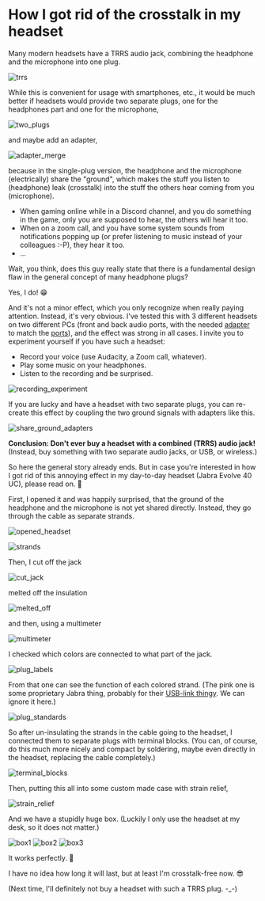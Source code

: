 # How I got rid of the crosstalk in my headset

Many modern headsets have a TRRS audio jack, combining the headphone and the microphone into one plug.

![trrs](how_i_got_rid_of_the_crosstalk_in_my_headset/trrs.jpg)

While this is convenient for usage with smartphones, etc., it would be much better if headsets would provide two separate plugs, one for the headphones part and one for the microphone,

![two_plugs](how_i_got_rid_of_the_crosstalk_in_my_headset/two_plugs.jpg)

and maybe add an adapter,

![adapter_merge](how_i_got_rid_of_the_crosstalk_in_my_headset/adapter_merge.jpg)

because in the single-plug version, the headphone and the microphone (electrically) share the "ground", which makes the stuff you listen to (headphone) leak (crosstalk) into the stuff the others hear coming from you (microphone).
- When gaming online while in a Discord channel, and you do something in the game, only you are supposed to hear, the others will hear it too.
- When on a zoom call, and you have some system sounds from notifications popping up (or prefer listening to music instead of your colleagues :-P), they hear it too.
- ...

Wait, you think, does this guy really state that there is a fundamental design flaw in the general concept of many headphone plugs?

Yes, I do! :grin:

And it's not a minor effect, which you only recognize when really paying attention. Instead, it's very obvious. I've tested this with 3 different headsets on two different PCs (front and back audio ports, with the needed [adapter](how_i_got_rid_of_the_crosstalk_in_my_headset/adapter_split.jpg) to match the [ports](how_i_got_rid_of_the_crosstalk_in_my_headset/soundcard.jpg)), and the effect was strong in all cases. I invite you to experiment yourself if you have such a headset:
- Record your voice (use Audacity, a Zoom call, whatever).
- Play some music on your headphones.
- Listen to the recording and be surprised.

![recording_experiment](how_i_got_rid_of_the_crosstalk_in_my_headset/recording_experiment.jpg)

If you are lucky and have a headset with two separate plugs, you can re-create this effect by coupling the two ground signals with adapters like this.

![share_ground_adapters](how_i_got_rid_of_the_crosstalk_in_my_headset/share_ground_adapters.jpg)

**Conclusion: Don't ever buy a headset with a combined (TRRS) audio jack!** (Instead, buy something with two separate audio jacks, or USB, or wireless.)

So here the general story already ends. But in case you're interested in how I got rid of this annoying effect in my day-to-day headset (Jabra Evolve 40 UC), please read on. :slightly_smiling_face:

First, I opened it and was happily surprised, that the ground of the headphone and the microphone is not yet shared directly. Instead, they go through the cable as separate strands.

![opened_headset](how_i_got_rid_of_the_crosstalk_in_my_headset/opened_headset.jpg)

![strands](how_i_got_rid_of_the_crosstalk_in_my_headset/strands.jpg)

Then, I cut off the jack

![cut_jack](how_i_got_rid_of_the_crosstalk_in_my_headset/cut_jack.jpg)

melted off the insulation

![melted_off](how_i_got_rid_of_the_crosstalk_in_my_headset/melted_off.jpg)

and then, using a multimeter

![multimeter](how_i_got_rid_of_the_crosstalk_in_my_headset/multimeter.jpg)

I checked which colors are connected to what part of the jack.

![plug_labels](how_i_got_rid_of_the_crosstalk_in_my_headset/plug_labels.jpg)

From that one can see the function of each colored strand. (The pink one is some proprietary Jabra thing, probably for their [USB-link thingy](how_i_got_rid_of_the_crosstalk_in_my_headset/jabra_usb.jpg). We can ignore it here.)

![plug_standards](how_i_got_rid_of_the_crosstalk_in_my_headset/plug_standards.jpg)

So after un-insulating the strands in the cable going to the headset, I connected them to separate plugs with terminal blocks. (You can, of course, do this much more nicely and compact by soldering, maybe even directly in the headset, replacing the cable completely.)

![terminal_blocks](how_i_got_rid_of_the_crosstalk_in_my_headset/terminal_blocks.jpg)

Then, putting this all into some custom made case with strain relief,

![strain_relief](how_i_got_rid_of_the_crosstalk_in_my_headset/strain_relief.jpg)

And we have a stupidly huge box. (Luckily I only use the headset at my desk, so it does not matter.)

![box1](how_i_got_rid_of_the_crosstalk_in_my_headset/box1.jpg) ![box2](how_i_got_rid_of_the_crosstalk_in_my_headset/box2.jpg) ![box3](how_i_got_rid_of_the_crosstalk_in_my_headset/box3.jpg)

It works perfectly. :tada:

I have no idea how long it will last, but at least I'm crosstalk-free now. :sunglasses:

(Next time, I'll definitely not buy a headset with such a TRRS plug. -_-)
